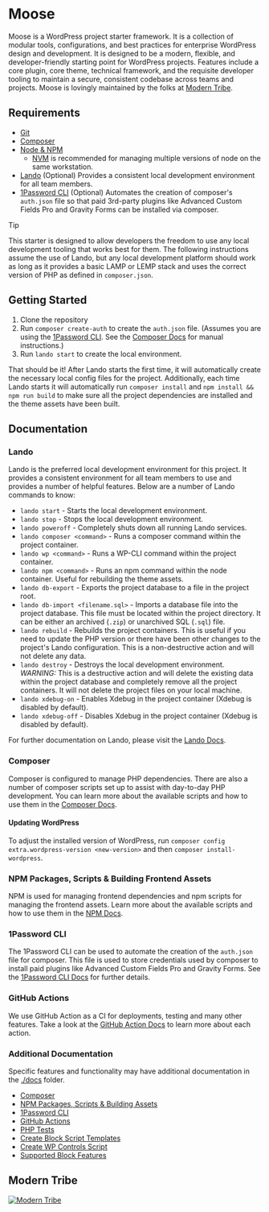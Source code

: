 # Moose

Moose is a WordPress project starter framework. It is a collection of modular tools, configurations, and best practices
for enterprise WordPress design and development. It is designed to be a modern, flexible, and developer-friendly
starting point for WordPress projects. Features include a core plugin, core theme, technical framework, and the
requisite developer tooling to maintain a secure, consistent codebase across teams and projects. Moose is lovingly
maintained by the folks at [Modern Tribe](https://tri.be).

## Requirements

* [Git](https://git-scm.com/)
* [Composer](https://getcomposer.org/)
* [Node & NPM](https://nodejs.org/)
    * [NVM](https://github.com/nvm-sh/nvm) is recommended for managing multiple versions of node on the same
      workstation.
* [Lando](https://lando.dev/) (Optional) Provides a consistent local development environment for all team members.
* [1Password CLI](https://developer.1password.com/docs/cli/) (Optional) Automates the creation of composer's `auth.json`
  file so that paid 3rd-party plugins like Advanced Custom Fields Pro and Gravity Forms can be installed via composer.

> [!TIP]
> This starter is designed to allow developers the freedom to use any local development tooling that works best for
> them. The following instructions assume the use of Lando, but any local development platform should work as long as it
> provides a basic LAMP or LEMP stack and uses the correct version of PHP as defined in `composer.json`.

## Getting Started

1. Clone the repository
2. Run `composer create-auth` to create the `auth.json` file. (Assumes you are using the
   [1Password CLI](#1password-cli). See the [Composer Docs](./docs/composer.md#creating-an-authjson-file) for manual
   instructions.)
3. Run `lando start` to create the local environment.

That should be it! After Lando starts the first time, it will automatically create the necessary local config files for
the project. Additionally, each time Lando starts it will automatically run `composer install` and
`npm install && npm run build` to make sure all the project dependencies are installed and the theme assets have been
built.

## Documentation

### Lando

Lando is the preferred local development environment for this project. It provides a consistent environment for all team
members to use and provides a number of helpful features. Below are a number of Lando commands to know:

* `lando start` - Starts the local development environment.
* `lando stop` - Stops the local development environment.
* `lando poweroff` - Completely shuts down all running Lando services.
* `lando composer <command>` - Runs a composer command within the project container.
* `lando wp <command>` - Runs a WP-CLI command within the project container.
* `lando npm <command>` - Runs an npm command within the node container. Useful for rebuilding the theme assets.
* `lando db-export` - Exports the project database to a file in the project root.
* `lando db-import <filename.sql>` - Imports a database file into the project database. This file must be located within
  the project directory. It can be either an archived (`.zip`) or unarchived SQL (`.sql`) file.
* `lando rebuild` - Rebuilds the project containers. This is useful if you need to update the PHP version or there have
  been other changes to the project's Lando configuration. This is a non-destructive action and will not delete any
  data.
* `lando destroy` - Destroys the local development environment. *WARNING:* This is a destructive action and will delete
  the existing data within the project database and completely remove all the project containers. It will not delete the
  project files on your local machine.
* `lando xdebug-on` - Enables Xdebug in the project container (Xdebug is disabled by default).
* `lando xdebug-off` - Disables Xdebug in the project container (Xdebug is disabled by default).

For further documentation on Lando, please visit the [Lando Docs](https://docs.lando.dev/).

### Composer

Composer is configured to manage PHP dependencies. There are also a number of composer scripts set up to assist with
day-to-day PHP development. You can learn more about the available scripts and how to use them in the
[Composer Docs](./docs/composer.md).

#### Updating WordPress

To adjust the installed version of WordPress, run `composer config extra.wordpress-version <new-version>` and then
`composer install-wordpress`.

### NPM Packages, Scripts & Building Frontend Assets

NPM is used for managing frontend dependencies and npm scripts for managing the frontend assets. Learn more about the
available scripts and how to use them in the [NPM Docs](./docs/npm.md).

### 1Password CLI

The 1Password CLI can be used to automate the creation of the `auth.json` file for composer. This file is used to store
credentials used by composer to install paid plugins like Advanced Custom Fields Pro and Gravity Forms. See the
[1Password CLI Docs](./docs/1password-cli.md) for further details.

### GitHub Actions

We use GitHub Action as a CI for deployments, testing and many other features. Take a look at the
[GitHub Action Docs](./docs/actions.md) to learn more about each action.

### Additional Documentation

Specific features and functionality may have additional documentation in the [./docs](./docs) folder.

* [Composer](./docs/composer.md)
* [NPM Packages, Scripts & Building Assets](./docs/npm.md)
* [1Password CLI](./docs/1password-cli.md)
* [GitHub Actions](./docs/actions.md)
* [PHP Tests](./docs/php-tests.md)
* [Create Block Script Templates](./docs/block-templates.md)
* [Create WP Controls Script](./docs/wp-controls-templates.md)
* [Supported Block Features](./docs/block-features.md)

## Modern Tribe

[![Modern Tribe](https://moderntribe-common.s3.us-west-2.amazonaws.com/marketing/ModernTribe-Banner.png)](https://tri.be/contact/)
